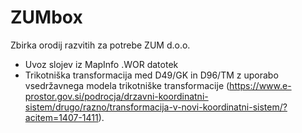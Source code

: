 # ZUMbox
 Zbirka orodij razvitih za potrebe ZUM d.o.o. 

 - Uvoz slojev iz MapInfo .WOR datotek
 - Trikotniška transformacija med D49/GK in D96/TM z uporabo vsedržavnega modela trikotniške transformacije (https://www.e-prostor.gov.si/podrocja/drzavni-koordinatni-sistem/drugo/razno/transformacija-v-novi-koordinatni-sistem/?acitem=1407-1411).

